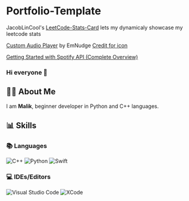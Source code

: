 # Portfolio-Template


JacobLinCool's [LeetCode-Stats-Card](https://github.com/JacobLinCool/LeetCode-Stats-Card) lets my dynamicaly showcase my leetcode stats

[Custom Audio Player](https://codepen.io/EmNudge/pen/rRbLJQhttps://codepen.io/EmNudge/pen/rRbLJQ) by EmNudge
[Credit for icon](https://saeedalipoor.github.io/icono/)

[Getting Started with Spotify API (Complete Overview)](https://www.youtube.com/watch?v=c5sWvP9h3s8)

### Hi everyone 👋

## 🧑🏻‍ About Me

I am **Malik**, beginner developer in Python and C++ languages.

## 📊 Skills

### 📚 Languages

![C++](https://img.shields.io/badge/c++-%2300599C.svg?style=for-the-badge&logo=c%2B%2B&logoColor=white)
![Python](https://img.shields.io/badge/python-3670A0?style=for-the-badge&logo=python&logoColor=ffdd54)
![Swift]()


### 💻 IDEs/Editors
![Visual Studio Code](https://img.shields.io/badge/Visual%20Studio%20Code-0078d7.svg?style=for-the-badge&logo=visual-studio-code&logoColor=white)
![XCode]()



<!--
**Malikfal/Malikfal** is a ✨ _special_ ✨ repository because its `README.md` (this file) appears on your GitHub profile.

Here are some ideas to get you started:

- 🔭 I’m currently working on ...
- 🌱 I’m currently learning ...
- 👯 I’m looking to collaborate on ...
- 🤔 I’m looking for help with ...
- 💬 Ask me about ...
- 📫 How to reach me: ...
- 😄 Pronouns: ...
- ⚡ Fun fact: ...
-->
